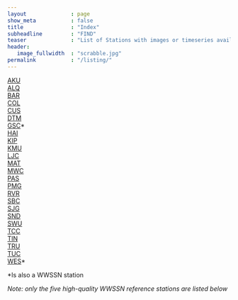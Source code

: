 ```yaml
---
layout              : page
show_meta           : false
title               : "Index"
subheadline         : "FIND"
teaser              : "List of Stations with images or timeseries available."
header:
   image_fullwidth  : "scrabble.jpg"
permalink           : "/listing/"
---
```





[AKU](../organizations/carnegie)<br>
[ALQ](../organizations/wwssn)<br>
[BAR](../organizations/scsn)<br>
[COL](../organizations/wwssn)<br>
[CUS](../organizations/carnegie)<br>
[DTM](../organizations/carnegie)<br>
[GSC](../organizations/scsn)*  <br>
[HAI](../organizations/scsn)<br>
[KIP](../organizations/wwssn)<br>
[KMU](../organizations/carnegie)<br>
[LJC](../organizations/scsn)<br>
[MAT](../organizations/carnegie)<br>
[MWC](../organizations/scsn)<br>
[PAS](../organizations/scsn)<br>
[PMG](../organizations/carnegie)<br>
[RVR](../organizations/scsn)<br>
[SBC](../organizations/scsn)<br>
[SJG](../organizations/wwssn)<br>
[SND](../organizations/scsn)<br>
[SWU](../organizations/carnegie)<br>
[TCC](../organizations/carnegie)<br>
[TIN](../organizations/scsn)<br>
[TRU](../organizations/carnegie)<br>
[TUC](../organizations/wwssn)<br>
[WES](../organizations/weston)*<br>


*Is also a WWSSN station

*Note: only the five high-quality WWSSN reference stations are listed below*
